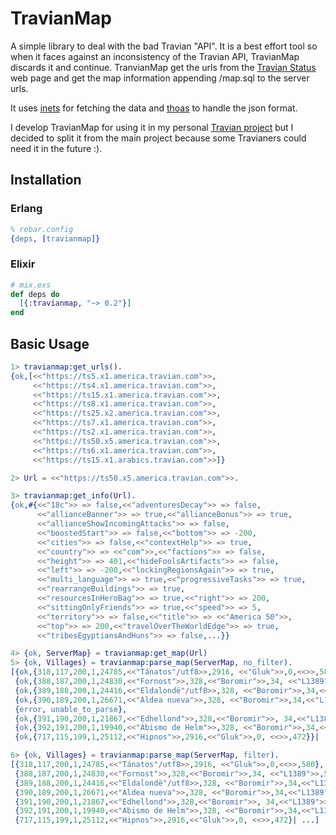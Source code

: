# TravianMap

A simple library to deal with the bad Travian "API". It is a best effort tool so when it faces against
an inconsistency of the Travian API, TravianMap discards it and continue. TranvianMap get the urls from the
[Travian Status](https://status.travian.com/) web page and get the map information appending /map.sql to the
server urls.

It uses [inets](https://www.erlang.org/doc/man/inets.html) for fetching the data and [thoas](https://github.com/lpil/thoas) to handle the json format.

I develop TravianMap for using it in my personal [Travian project](https://github.com/SirWerto/Mi-intento-final-de-Travian)
but I decided to split it from the main project because some Travianers could need it in the future :).


## Installation

### Erlang

```erlang
% rebar.config
{deps, [travianmap]}
```


### Elixir

```elixir
# mix.exs
def deps do
  [{:travianmap, "~> 0.2"}]
end
```



## Basic Usage

```erlang
1> travianmap:get_urls().
{ok,[<<"https://ts5.x1.america.travian.com">>,
     <<"https://ts4.x1.america.travian.com">>,
     <<"https://ts15.x1.america.travian.com">>,
     <<"https://ts8.x1.america.travian.com">>,
     <<"https://ts25.x2.america.travian.com">>,
     <<"https://ts7.x1.america.travian.com">>,
     <<"https://ts2.x1.america.travian.com">>,
     <<"https://ts50.x5.america.travian.com">>,
     <<"https://ts6.x1.america.travian.com">>,
     <<"https://ts15.x1.arabics.travian.com">>]}

2> Url = <<"https://ts50.x5.america.travian.com">>.

3> travianmap:get_info(Url).
{ok,#{<<"18c">> => false,<<"adventuresDecay">> => false,
      <<"allianceBanner">> => true,<<"allianceBonus">> => true,
      <<"allianceShowIncomingAttacks">> => false,
      <<"boostedStart">> => false,<<"bottom">> => -200,
      <<"cities">> => false,<<"contextHelp">> => true,
      <<"country">> => <<"com">>,<<"factions">> => false,
      <<"height">> => 401,<<"hideFoolsArtifacts">> => false,
      <<"left">> => -200,<<"lockingRegionsAgain">> => true,
      <<"multi_language">> => true,<<"progressiveTasks">> => true,
      <<"rearrangeBuildings">> => true,
      <<"resourcesInHeroBag">> => true,<<"right">> => 200,
      <<"sittingOnlyFriends">> => true,<<"speed">> => 5,
      <<"territory">> => false,<<"title">> => <<"America 50">>,
      <<"top">> => 200,<<"travelOverTheWorldEdge">> => true,
      <<"tribesEgyptiansAndHuns">> => false,...}}

4> {ok, ServerMap} = travianmap:get_map(Url)
5> {ok, Villages} = travianmap:parse_map(ServerMap, no_filter).
[{ok,{318,117,200,1,24785,<<"Tánatos"/utf8>>,2916, <<"Gluk">>,0,<<>>,580}},
 {ok,{388,187,200,1,24830,<<"Fornost">>,328,<<"Boromir">>,34, <<"L1389">>,542}},
 {ok,{389,188,200,1,24416,<<"Eldalondë"/utf8>>,328, <<"Boromir">>,34,<<"L1389">>,711}},
 {ok,{390,189,200,1,26671,<<"Aldea nueva">>,328, <<"Boromir">>,34,<<"L1389">>,98}},
 {error, unable_to_parse},
 {ok,{391,190,200,1,21867,<<"Edhellond">>,328,<<"Boromir">>, 34,<<"L1389">>,844}},
 {ok,{392,191,200,1,19940,<<"Abismo de Helm">>,328, <<"Boromir">>,34,<<"L1389">>,1009}},
 {ok,{717,115,199,1,25112,<<"Hipnos">>,2916,<<"Gluk">>,0, <<>>,472}}| ...]

6> {ok, Villages} = travianmap:parse_map(ServerMap, filter).
[{318,117,200,1,24785,<<"Tánatos"/utf8>>,2916, <<"Gluk">>,0,<<>>,580},
 {388,187,200,1,24830,<<"Fornost">>,328,<<"Boromir">>,34, <<"L1389">>,542},
 {389,188,200,1,24416,<<"Eldalondë"/utf8>>,328, <<"Boromir">>,34,<<"L1389">>,711},
 {390,189,200,1,26671,<<"Aldea nueva">>,328, <<"Boromir">>,34,<<"L1389">>,98},
 {391,190,200,1,21867,<<"Edhellond">>,328,<<"Boromir">>, 34,<<"L1389">>,844},
 {392,191,200,1,19940,<<"Abismo de Helm">>,328, <<"Boromir">>,34,<<"L1389">>,1009},
 {717,115,199,1,25112,<<"Hipnos">>,2916,<<"Gluk">>,0, <<>>,472}| ...]
```